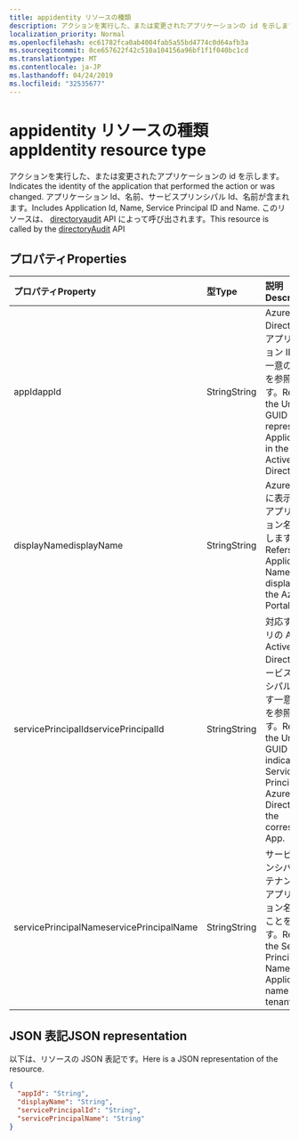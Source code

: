 ```yaml
---
title: appidentity リソースの種類
description: アクションを実行した、または変更されたアプリケーションの id を示します。 アプリケーション Id、名前、サービスプリンシパル Id、名前が含まれます。 このリソースは、directoryaudit API によって呼び出されます。
localization_priority: Normal
ms.openlocfilehash: ec61782fca0ab4004fab5a55bd4774c0d64afb3a
ms.sourcegitcommit: 0ce657622f42c510a104156a96bf1f1f040bc1cd
ms.translationtype: MT
ms.contentlocale: ja-JP
ms.lasthandoff: 04/24/2019
ms.locfileid: "32535677"
---
```

# <a name="appidentity-resource-type"></a><span data-ttu-id="1d394-105">appidentity リソースの種類</span><span class="sxs-lookup"><span data-stu-id="1d394-105">appIdentity resource type</span></span>
<span data-ttu-id="1d394-106">アクションを実行した、または変更されたアプリケーションの id を示します。</span><span class="sxs-lookup"><span data-stu-id="1d394-106">Indicates the identity of the application that performed the action or was changed.</span></span> <span data-ttu-id="1d394-107">アプリケーション Id、名前、サービスプリンシパル Id、名前が含まれます。</span><span class="sxs-lookup"><span data-stu-id="1d394-107">Includes Application Id, Name, Service Principal ID and Name.</span></span> <span data-ttu-id="1d394-108">このリソースは、 [directoryaudit](../api/directoryaudit-get.md) API によって呼び出されます。</span><span class="sxs-lookup"><span data-stu-id="1d394-108">This resource is called by the [directoryAudit](../api/directoryaudit-get.md) API</span></span>


## <a name="properties"></a><span data-ttu-id="1d394-109">プロパティ</span><span class="sxs-lookup"><span data-stu-id="1d394-109">Properties</span></span>
| <span data-ttu-id="1d394-110">プロパティ</span><span class="sxs-lookup"><span data-stu-id="1d394-110">Property</span></span>     | <span data-ttu-id="1d394-111">型</span><span class="sxs-lookup"><span data-stu-id="1d394-111">Type</span></span>   |<span data-ttu-id="1d394-112">説明</span><span class="sxs-lookup"><span data-stu-id="1d394-112">Description</span></span>|
|:---------------|:--------|:----------|
|<span data-ttu-id="1d394-113">appId</span><span class="sxs-lookup"><span data-stu-id="1d394-113">appId</span></span>|<span data-ttu-id="1d394-114">String</span><span class="sxs-lookup"><span data-stu-id="1d394-114">String</span></span>|<span data-ttu-id="1d394-115">Azure Active Directory でのアプリケーション ID を表す一意の GUID を参照します。</span><span class="sxs-lookup"><span data-stu-id="1d394-115">Refers to the Unique GUID representing Application Id in the Azure Active Directory.</span></span>|
|<span data-ttu-id="1d394-116">displayName</span><span class="sxs-lookup"><span data-stu-id="1d394-116">displayName</span></span>|<span data-ttu-id="1d394-117">String</span><span class="sxs-lookup"><span data-stu-id="1d394-117">String</span></span>|<span data-ttu-id="1d394-118">Azure Portal に表示されるアプリケーション名を参照します。</span><span class="sxs-lookup"><span data-stu-id="1d394-118">Refers to the Application Name displayed in the Azure Portal.</span></span>|
|<span data-ttu-id="1d394-119">servicePrincipalId</span><span class="sxs-lookup"><span data-stu-id="1d394-119">servicePrincipalId</span></span>|<span data-ttu-id="1d394-120">String</span><span class="sxs-lookup"><span data-stu-id="1d394-120">String</span></span>|<span data-ttu-id="1d394-121">対応するアプリの Azure Active Directory でサービスプリンシパル Id を示す一意の GUID を参照します。</span><span class="sxs-lookup"><span data-stu-id="1d394-121">Refers to the Unique GUID indicating Service Principal Id in Azure Active Directory for the corresponding App.</span></span>|
|<span data-ttu-id="1d394-122">servicePrincipalName</span><span class="sxs-lookup"><span data-stu-id="1d394-122">servicePrincipalName</span></span>|<span data-ttu-id="1d394-123">String</span><span class="sxs-lookup"><span data-stu-id="1d394-123">String</span></span>|<span data-ttu-id="1d394-124">サービスプリンシパル名がテナント内のアプリケーション名であることを示します。</span><span class="sxs-lookup"><span data-stu-id="1d394-124">Refers to the Service Principal Name is the Application name in the tenant.</span></span> |

## <a name="json-representation"></a><span data-ttu-id="1d394-125">JSON 表記</span><span class="sxs-lookup"><span data-stu-id="1d394-125">JSON representation</span></span>

<span data-ttu-id="1d394-126">以下は、リソースの JSON 表記です。</span><span class="sxs-lookup"><span data-stu-id="1d394-126">Here is a JSON representation of the resource.</span></span>

<!-- {
  "blockType": "resource",
  "optionalProperties": [

  ],
  "@odata.type": "microsoft.graph.appIdentity"
}-->

```json
{
  "appId": "String",
  "displayName": "String",
  "servicePrincipalId": "String",
  "servicePrincipalName": "String"
}

```

<!-- uuid: 8fcb5dbc-d5aa-4681-8e31-b001d5168d79
2015-10-25 14:57:30 UTC -->
<!-- {
  "type": "#page.annotation",
  "description": "appIdentity resource",
  "keywords": "",
  "section": "documentation",
  "tocPath": ""
}-->
